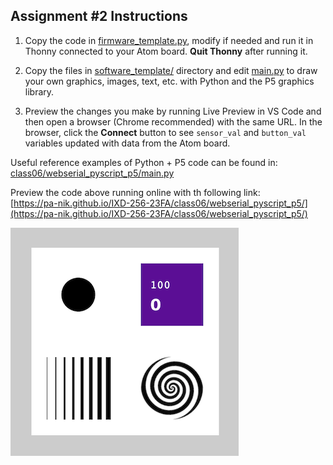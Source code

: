 ## Assignment #2 Instructions  

1. Copy the code in [firmware_template.py](./firmware_template.py), modify if needed and run it in Thonny connected to your Atom board. **Quit Thonny** after running it.  

2. Copy the files in [software_template/](./software_template/) directory and edit [main.py](./software_template/main.py) to draw your own graphics, images, text, etc. with Python and the P5 graphics library.  

3. Preview the changes you make by running Live Preview in VS Code and then open a browser (Chrome recommended) with the same URL.  In the browser, click the **Connect** button to see `sensor_val` and `button_val` variables updated with data from the Atom board.  

Useful reference examples of Python + P5 code can be found in:  
[class06/webserial_pyscript_p5/main.py](../class06/webserial_pyscript_p5/main.py)

Preview the code above running online with th following link:  
[https://pa-nik.github.io/IXD-256-23FA/class06/webserial_pyscript_p5/](https://pa-nik.github.io/IXD-256-23FA/class06/webserial_pyscript_p5/)  

![./webserial_pyscript_p5_preview.png](./webserial_pyscript_p5_preview.png)  
